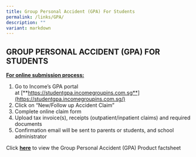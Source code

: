 ```yaml
---
title: Group Personal Accident (GPA) For Students
permalink: /links/GPA/
description: ""
variant: markdown
---
```

## GROUP PERSONAL ACCIDENT (GPA) FOR STUDENTS


**<u>For online submission process:</u>**

1.  Go to Income’s GPA portal at&nbsp;[**https://studentgpa.incomegroupins.com.sg**](https://studentgpa.incomegroupins.com.sg/)
2.  Click on “New/Follow up Accident Claim”
3.  Complete online claim form
4.  Upload tax invoice(s), receipts (outpatient/inpatient claims) and required documents
5.  Confirmation email will be sent to parents or students, and school administrator

Click **[here](/files/Links/GPA%20for%20Students/Product_Fact_Sheet__Year_2025_.pdf)** to view the Group Personal Accident (GPA) Product factsheet